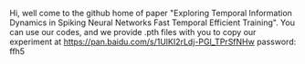 Hi, well come to the github home of paper "Exploring Temporal Information Dynamics in Spiking Neural Networks Fast Temporal Efficient Training". You can use our codes, and we provide .pth files with you to copy our experiment at https://pan.baidu.com/s/1UlKI2rLdj-PGl_TPrSfNHw password: ffh5 
